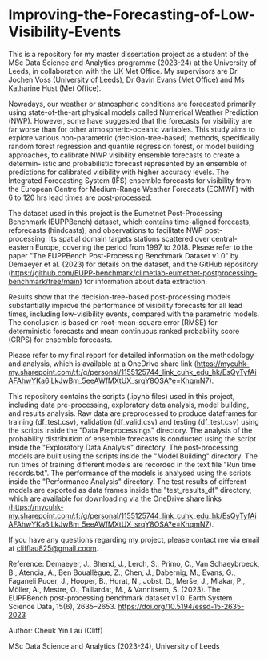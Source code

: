 # Improving-the-Forecasting-of-Low-Visibility-Events
This is a repository for my master dissertation project as a student of the MSc Data Science and Analytics programme (2023-24) at the University of Leeds, in collaboration with the UK Met Office. My supervisors are Dr Jochen Voss (University of Leeds), Dr Gavin Evans (Met Office) and Ms Katharine Hust (Met Office).

Nowadays, our weather or atmospheric conditions are forecasted primarily using state-of-the-art physical models called Numerical Weather Prediction (NWP). However, some have suggested that the forecasts for visibility are far worse than for other atmospheric-oceanic variables. This study aims to explore various non-parametric (decision-tree-based) methods, specifically random forest regression and quantile regression forest, or model building approaches, to calibrate NWP visibility ensemble forecasts to create a determin- istic and probabilistic forecast represented by an ensemble of predictions for calibrated visibility with higher accuracy levels. The Integrated Forecasting System (IFS) ensemble forecasts for visibility from the European Centre for Medium-Range Weather Forecasts (ECMWF) with 6 to 120 hrs lead times are post-processed.

The dataset used in this project is the Eumetnet Post-Processing Benchmark (EUPPBench) dataset, which contains time-aligned forecasts, reforecasts (hindcasts), and observations to facilitate NWP post-processing. Its spatial domain targets stations scattered over central-eastern Europe, covering the period from 1997 to 2018. Please refer to the paper "The EUPPBench Post-Processing Benchmark Dataset v1.0" by Demaeyer et al. (2023) for details on the dataset, and the GitHub repository (https://github.com/EUPP-benchmark/climetlab-eumetnet-postprocessing-benchmark/tree/main) for information about data extraction. 

Results show that the decision-tree-based post-processing models substantially improve the performance of visibility forecasts for all lead times, including low-visibility events, compared with the parametric models. The conclusion is based on root-mean-square error (RMSE) for deterministic forecasts and mean continuous ranked probability score (CRPS) for ensemble forecasts.

Please refer to my final report for detailed information on the methodology and analysis, which is available at a OneDrive share link (https://mycuhk-my.sharepoint.com/:f:/g/personal/1155125744_link_cuhk_edu_hk/EsQyTyfAiAFAhwYKa6iLkJwBm_5eeAWfMXtUX_srqY8OSA?e=KhqmN7).

This repository contains the scripts (.ipynb files) used in this project, including data pre-processing, exploratory data analysis, model building, and results analysis. Raw data are preprocessed to produce dataframes for training (df_test.csv), validation (df_valid.csv) and testing (df_test.csv) using the scripts inside the "Data Preprocessings" directory. The analysis of the probability distribution of ensemble forecasts is conducted using the script inside the "Exploratory Data Analysis" directory. The post-processing models are built using the scripts inside the "Model Building" directory. The run times of training different models are recorded in the text file "Run time records.txt". The performance of the models is analysed using the scripts inside the "Performance Analysis" directory. The test results of different models are exported as data frames inside the "test_results_df" directory, which are available for downloading via the OneDrive share links (https://mycuhk-my.sharepoint.com/:f:/g/personal/1155125744_link_cuhk_edu_hk/EsQyTyfAiAFAhwYKa6iLkJwBm_5eeAWfMXtUX_srqY8OSA?e=KhqmN7). 

If you have any questions regarding my project, please contact me via email at clifflau825@gmail.coom.

Reference:
Demaeyer, J., Bhend, J., Lerch, S., Primo, C., Van Schaeybroeck, B., Atencia, A., Ben Bouallègue, Z., Chen, J., Dabernig, M., Evans, G., Faganeli Pucer, J., Hooper, B., Horat, N., Jobst, D., Merše, J., Mlakar, P., Möller, A., Mestre, O., Taillardat, M., & Vannitsem, S. (2023). The EUPPBench post-processing benchmark dataset v1.0. Earth System Science Data, 15(6), 2635–2653. https://doi.org/10.5194/essd-15-2635-2023

Author: Cheuk Yin Lau (Cliff)

MSc Data Science and Analytics (2023-24), University of Leeds

